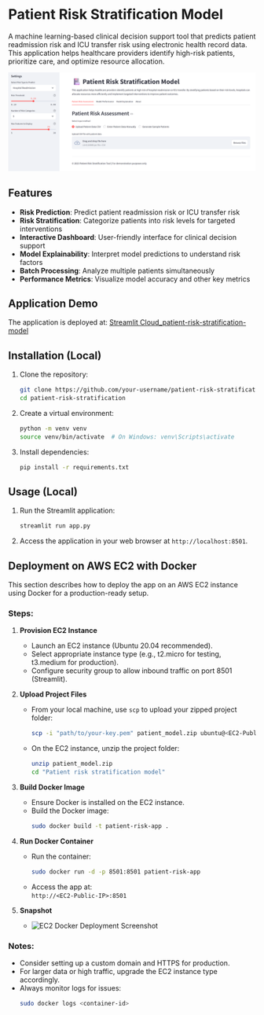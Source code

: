 # Patient Risk Stratification Model

A machine learning-based clinical decision support tool that predicts patient readmission risk and ICU transfer risk using electronic health record data. This application helps healthcare providers identify high-risk patients, prioritize care, and optimize resource allocation.

![Application Screenshot](streamlitapp.png)

## Features

- **Risk Prediction**: Predict patient readmission risk or ICU transfer risk
- **Risk Stratification**: Categorize patients into risk levels for targeted interventions
- **Interactive Dashboard**: User-friendly interface for clinical decision support
- **Model Explainability**: Interpret model predictions to understand risk factors
- **Batch Processing**: Analyze multiple patients simultaneously
- **Performance Metrics**: Visualize model accuracy and other key metrics

## Application Demo

The application is deployed at: [Streamlit Cloud_patient-risk-stratification-model](https://patient-risk-stratification-model.streamlit.app/)

## Installation (Local)

1. Clone the repository:
    ```bash
    git clone https://github.com/your-username/patient-risk-stratification.git
    cd patient-risk-stratification
    ```

2. Create a virtual environment:
    ```bash
    python -m venv venv
    source venv/bin/activate  # On Windows: venv\Scripts\activate
    ```

3. Install dependencies:
    ```bash
    pip install -r requirements.txt
    ```

## Usage (Local)

1. Run the Streamlit application:
    ```bash
    streamlit run app.py
    ```

2. Access the application in your web browser at `http://localhost:8501`.

## Deployment on AWS EC2 with Docker

This section describes how to deploy the app on an AWS EC2 instance using Docker for a production-ready setup.

### Steps:

1. **Provision EC2 Instance**  
   - Launch an EC2 instance (Ubuntu 20.04 recommended).
   - Select appropriate instance type (e.g., t2.micro for testing, t3.medium for production).
   - Configure security group to allow inbound traffic on port 8501 (Streamlit).

2. **Upload Project Files**  
   - From your local machine, use `scp` to upload your zipped project folder:
     ```bash
     scp -i "path/to/your-key.pem" patient_model.zip ubuntu@<EC2-Public-IP>:/home/ubuntu/
     ```
   - On the EC2 instance, unzip the project folder:
     ```bash
     unzip patient_model.zip
     cd "Patient risk stratification model"
     ```

3. **Build Docker Image**  
   - Ensure Docker is installed on the EC2 instance.
   - Build the Docker image:
     ```bash
     sudo docker build -t patient-risk-app .
     ```

4. **Run Docker Container**  
   - Run the container:
     ```bash
     sudo docker run -d -p 8501:8501 patient-risk-app
     ```
   - Access the app at:  
     `http://<EC2-Public-IP>:8501`

5. **Snapshot**  
   - ![EC2 Docker Deployment Screenshot](ec2_docker_deployment.png)

### Notes:
- Consider setting up a custom domain and HTTPS for production.
- For larger data or high traffic, upgrade the EC2 instance type accordingly.
- Always monitor logs for issues:
  ```bash
  sudo docker logs <container-id>
